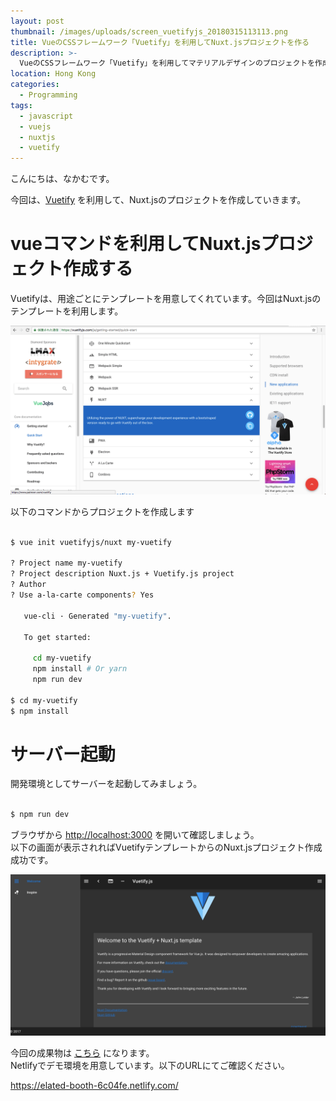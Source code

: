 ```yaml
---
layout: post
thumbnail: /images/uploads/screen_vuetifyjs_20180315113113.png
title: VueのCSSフレームワーク「Vuetify」を利用してNuxt.jsプロジェクトを作る
description: >-
  VueのCSSフレームワーク「Vuetify」を利用してマテリアルデザインのプロジェクトを作成します。Nuxt.js用のプロジェクトでSSRで開発していきます。
location: Hong Kong
categories:
  - Programming
tags:
  - javascript
  - vuejs
  - nuxtjs
  - vuetify
---
```

こんにちは、なかむです。

今回は、[Vuetify](https://vuetifyjs.com/ja/) を利用して、Nuxt.jsのプロジェクトを作成していきます。

# vueコマンドを利用してNuxt.jsプロジェクト作成する

Vuetifyは、用途ごとにテンプレートを用意してくれています。今回はNuxt.jsのテンプレートを利用します。

![Vuetify](/images/uploads/screen_vuetify_20180315114254.png)


以下のコマンドからプロジェクトを作成します

```bash

$ vue init vuetifyjs/nuxt my-vuetify

? Project name my-vuetify
? Project description Nuxt.js + Vuetify.js project
? Author
? Use a-la-carte components? Yes

   vue-cli · Generated "my-vuetify".

   To get started:

     cd my-vuetify
     npm install # Or yarn
     npm run dev

$ cd my-vuetify
$ npm install

```

# サーバー起動
開発環境としてサーバーを起動してみましょう。
```bash

$ npm run dev

```

ブラウザから <http://localhost:3000> を開いて確認しましょう。  
以下の画面が表示されればVuetifyテンプレートからのNuxt.jsプロジェクト作成成功です。

![Vuetify](/images/uploads/screen_vuetify_demo_20180315115443.png)


今回の成果物は [こちら](https://github.com/nakanakamu0828/my-vuetify) になります。  
Netlifyでデモ環境を用意しています。以下のURLにてご確認ください。

<https://elated-booth-6c04fe.netlify.com/>

